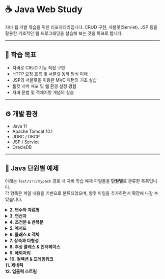# ☕ Java Web Study

자바 웹 개발 학습을 위한 리포지터리입니다. CRUD 구현, 서블릿(Servlet), JSP 등을 활용한 기초적인 웹 프로그래밍을 실습해 보는 것을 목표로 합니다.

---

## 📌 학습 목표

- 자바로 CRUD 기능 직접 구현
- HTTP 요청 흐름 및 서블릿 동작 방식 이해
- JSP와 서블릿을 이용한 MVC 패턴의 기초 실습
- 톰캣 서버 배포 및 웹 환경 설정 경험
- 자바 문법 및 객체지향 개념의 실습

---

## ⚙️ 개발 환경

- Java 11  
- Apache Tomcat 10.1  
- JDBC / DBCP  
- JSP / Servlet  
- OracleDB  

---

## 📁 Java 단원별 예제

아래는 `Test/src/mypack` 경로 내 자바 학습 예제 파일들을 **단원별**로 분류한 목록입니다.  
각 항목은 파일 내용을 기반으로 분류되었으며, 향후 파일을 추가하면서 확장해 나갈 수 있습니다.

<details>
<summary><strong>2. 변수와 자료형</strong></summary>

- [`Wrapper.java`](Test/src/mypack/Wrapper.java)

</details>

<details>
<summary><strong>3. 연산자</strong></summary>

- [`MoneyDivider.java`](Test/src/mypack/MoneyDivider.java)

</details>

<details>
<summary><strong>4. 조건문 & 반복문</strong></summary>

- [`IsTriangle.java`](Test/src/mypack/IsTriangle.java)  
- [`RectCheck.java`](Test/src/mypack/RectCheck.java)  
- [`ForLoop.java`](Test/src/mypack/ForLoop.java)  
- [`ForEach.java`](Test/src/mypack/ForEach.java)  
- [`WhileLoop.java`](Test/src/mypack/WhileLoop.java)

</details>

<details>
<summary><strong>5. 메서드</strong></summary>

- [`StaticMember.java`](Test/src/mypack/StaticMember.java)

</details>

<details>
<summary><strong>6. 클래스 & 객체</strong></summary>

- [`Book.java`](Test/src/mypack/Book.java)  
- [`OOP_Circle.java`](Test/src/mypack/OOP_Circle.java)  
- [`Equals.java`](Test/src/mypack/Equals.java)

</details>

<details>
<summary><strong>7. 상속과 다형성</strong></summary>

- [`Inheritance.java`](Test/src/mypack/Inheritance.java)  
- [`MethodOverridingEx.java`](Test/src/mypack/MethodOverridingEx.java)

</details>

<details>
<summary><strong>8. 추상 클래스 & 인터페이스</strong></summary>

- [`GoodCalc.java`](Test/src/mypack/GoodCalc.java)  
- [`Interface.java`](Test/src/mypack/Interface.java)

</details>

<details>
<summary><strong>9. 예외처리</strong></summary>

- [`JavaException.java`](Test/src/mypack/JavaException.java)

</details>

<details>
<summary><strong>10. 컬렉션 & 프레임워크</strong></summary>

- [`ArrayListEx.java`](Test/src/mypack/ArrayListEx.java)  
- [`VectorEx.java`](Test/src/mypack/VectorEx.java)  
- [`PointVector.java`](Test/src/mypack/PointVector.java)  
- [`IteratorEx.java`](Test/src/mypack/IteratorEx.java)  
- [`HashMapDicEx.java`](Test/src/mypack/HashMapDicEx.java)  
- [`HashMapScoreEx.java`](Test/src/mypack/HashMapScoreEx.java)  
- [`HashMapStudentEx.java`](Test/src/mypack/HashMapStudentEx.java)

</details>
<summary><strong>11. 제네릭 </strong></summary>

</details>
<summary><strong>12. 입출력 스트림 </strong></summary>


